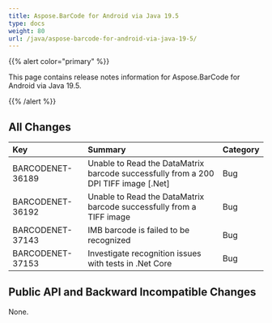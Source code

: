 ```yaml
---
title: Aspose.BarCode for Android via Java 19.5
type: docs
weight: 80
url: /java/aspose-barcode-for-android-via-java-19-5/
---
```


{{% alert color="primary" %}} 

This page contains release notes information for Aspose.BarCode for Android via Java 19.5.

{{% /alert %}} 
## **All Changes**

|**Key**|**Summary**|**Category**|
| :- | :- | :- |
|BARCODENET-36189|Unable to Read the DataMatrix barcode successfully from a 200 DPI TIFF image [.Net]|Bug|
|BARCODENET-36192|Unable to Read the DataMatrix barcode successfully from a TIFF image|Bug|
|BARCODENET-37143|IMB barcode is failed to be recognized|Bug|
|BARCODENET-37153|Investigate recognition issues with tests in .Net Core|Bug|

## **Public API and Backward Incompatible Changes**
None.
